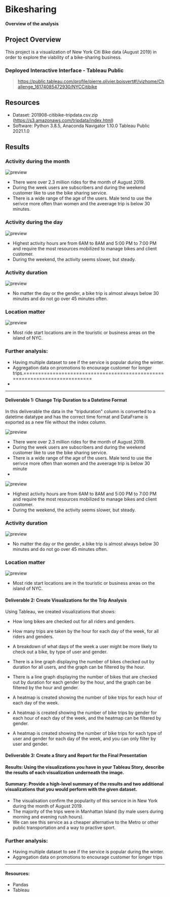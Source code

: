 # Bikesharing

#### Overview of the analysis


## Project Overview

This project is a visualization of New York Citi Bike data (August 2019) in order to explore the viability of a bike-sharing business.

### Deployed Interactive Interface - Tableau Public

> https://public.tableau.com/profile/pierre.olivier.boisvert#!/vizhome/Challenge_16174085472930/NYCCitibike

## Resources

- Dataset: 201908-citibike-tripdata.csv.zip (https://s3.amazonaws.com/tripdata/index.html)
- Software: Python 3.8.5, Anaconda Navigator 1.10.0 Tableau Public 2021.1.0

## Results

### Activity during the month

![preview](src/img/trip_time.png)

- There were over 2.3 million rides for the month of August 2019.
- During the week users are subscribers and during the weekend customer like to use the bike sharing service.
- There is a wide range of the age of the users. Male tend to use the serivce more often than women and the aveerage trip is below 30 minutes.

### Activity during the day

![preview](src/img/week_activity.png)

- Highest activity hours are from 6AM to 8AM and 5:00 PM to 7:00 PM and require the most resources mobilized to manage bikes and client customer.
- During the weekend, the activity seems slower, but steady.

### Activity duration

![preview](src/img/trip_time.png)

- No matter the day or the gender, a bike trip is almost always below 30 minutes and do not go over 45 minutes often.

### Location matter

![preview](src/img/trip_area.png)

- Most ride start locations are in the touristic or business areas on the island of NYC.


### Further analysis:

- Having multiple dataset to see if the service is popular during the winter.
- Aggregation data on promotions to encourage customer for longer trips.===========================================================================
- 

---

#### Deliverable 1: Change Trip Duration to a Datetime Format
In this deliverable the data in the "tripduration" column is converted to a datetime datatype and has the correct time format and DataFrame is exported as a new file without the index column.

![preview](src/img/trip_time.png)

- There were over 2.3 million rides for the month of August 2019.
- During the week users are subscribers and during the weekend customer like to use the bike sharing service.
- There is a wide range of the age of the users. Male tend to use the serivce more often than women and the aveerage trip is below 30 minute
- 
![preview](src/img/week_activity.png)

- Highest activity hours are from 6AM to 8AM and 5:00 PM to 7:00 PM and require the most resources mobilized to manage bikes and client customer.
- During the weekend, the activity seems slower, but steady.

### Activity duration

![preview](src/img/trip_time.png)

- No matter the day or the gender, a bike trip is almost always below 30 minutes and do not go over 45 minutes often.

### Location matter

![preview](src/img/trip_area.png)

- Most ride start locations are in the touristic or business areas on the island of NYC.

#### Deliverable 2: Create Visualizations for the Trip Analysis
Using Tableau, we created visualizations that shows:
- How long bikes are checked out for all riders and genders.
- How many trips are taken by the hour for each day of the week, for all riders and genders.
- A breakdown of what days of the week a user might be more likely to check out a bike, by type of user and gender.

- There is a line graph displaying the number of bikes checked out by duration for all users, and the graph can be filtered by the hour.
- There is a line graph displaying the number of bikes that are checked out by duration for each gender by the hour, and the graph can be filtered by the hour and gender.
- A heatmap is created showing the number of bike trips for each hour of each day of the week.
- A heatmap is created showing the number of bike trips by gender for each hour of each day of the week, and the heatmap can be filtered by gender.
- A heatmap is created showing the number of bike trips for each type of user and gender for each day of the week, and you can only filter by user and gender.

#### Deliverable 3: Create a Story and Report for the Final Presentation

#### Results: Using the visualizations you have in your Tableau Story, describe the results of each visualization underneath the image.

#### Summary: Provide a high-level summary of the results and two additional visualizations that you would perform with the given dataset.

- The visualisation confirm the popularity of this service in in New York during the month of August 2019.
- The majority of the trips were in Manhattan Island (by male users during morning and evening rush hours).
- We can see this service as a cheaper alternative to the Metro or other public transportation and a way to practive sport.

### Further analysis:

- Having multiple dataset to see if the service is popular during the winter.
- Aggregation data on promotions to encourage customer for longer trips

----
#### Resources:
- Pandas
- Tableau

